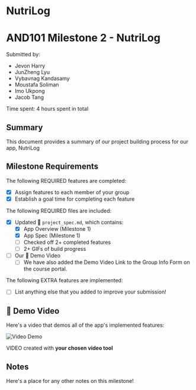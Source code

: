 # NutriLog

<!-- (This is a comment) INSTRUCTIONS: Go through this page and fill out any **bolded** entries with their correct values.-->

# AND101 Milestone 2 - NutriLog

Submitted by:
- Jevon Harry
- JunZheng Lyu
- Vybavnag Kandasamy
- Moustafa Soliman
- Imo Ukpong
- Jacob Tang

Time spent: 4 hours spent in total

## Summary

This document provides a summary of our project building process for our app, NutriLog

## Milestone Requirements

<!-- Please be sure to change the [ ] to [x] for any features you completed.  If a feature is not checked [x], you might miss the points for that item! -->

The following REQUIRED features are completed:

- [x] Assign features to each member of your group
- [x] Establish a goal time for completing each feature

The following REQUIRED files are included:

- [x] Updated 📄 `project_spec.md`, which contains:
  - [X] App Overview (Milestone 1)
  - [X] App Spec (Milestone 1)
  - [ ] Checked off 2+ completed features
  - [ ] 2+ GIFs of build progress

- [ ] Our 🎥 Demo Video
  - [ ] We have also added the Demo Video Link to the Group Info Form on the course portal.

The following EXTRA features are implemented:

- [ ] List anything else that you added to improve your submission!

## 🎥 Demo Video

Here's a video that demos all of the app's implemented features:

<img src='http://i.imgur.com/link/to/your/gif/file.gif' title='Video Demo' width='' alt='Video Demo' />

VIDEO created with **your chosen video tool**

## Notes

Here's a place for any other notes on this milestone!
